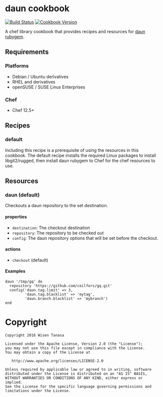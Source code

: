 # daun cookbook

[![Build Status](https://travis-ci.org/ceilfors/cookbook-daun.svg?branch=master)](https://travis-ci.org/ceilfors/cookbook-daun)
[![Cookbook Version](https://img.shields.io/cookbook/v/daun.svg)](https://supermarket.chef.io/cookbooks/daun)

A chef library cookbook that provides recipes and resources for [daun](https://github.com/ceilfors/daun) [rubygem](https://rubygems.org/gems/daun).


## Requirements

### Platforms

- Debian / Ubuntu derivatives
- RHEL and derivatives
- openSUSE / SUSE Linux Enterprises

### Chef

- Chef 12.5+

## Recipes

### default
Including this recipe is a prerequisite of using the resources in this cookbook.
The default recipe installs the required Linux packages to install libgit2/rugged,
then install daun rubygem to Chef for the chef resources to use.

## Resources

### daun (default)

Checkouts a daun repository to the set destination. 

#### properties

- `destination`: The checkout destination
- `repository`: The repository to be checked out
- `config`: The daun repository options that will be set before the checkout.

#### actions

- `checkout` (default)

#### Examples

```
daun '/tmp/gq' do
  repository 'https://github.com/ceilfors/gq.git'
  config('daun.tag.limit' => 3,
         'daun.tag.blacklist' => 'mytag',
         'daun.branch.blacklist' => 'mybranch')
end
```

# Copyright

```text
Copyright 2016 Wisen Tanasa

Licensed under the Apache License, Version 2.0 (the "License");
you may not use this file except in compliance with the License.
You may obtain a copy of the License at

   http://www.apache.org/licenses/LICENSE-2.0

Unless required by applicable law or agreed to in writing, software
distributed under the License is distributed on an "AS IS" BASIS,
WITHOUT WARRANTIES OR CONDITIONS OF ANY KIND, either express or implied.
See the License for the specific language governing permissions and
limitations under the License.
```
